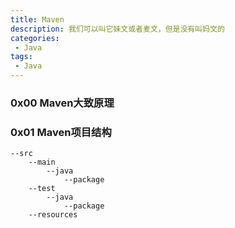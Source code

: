 ```yaml
---
title: Maven
description: 我们可以叫它妹文或者麦文，但是没有叫妈文的
categories:
 - Java
tags:
 - Java
---
```


### 0x00 Maven大致原理


### 0x01 Maven项目结构
```
--src
    --main
        --java
            --package
    --test
        --java
            --package
    --resources
```


